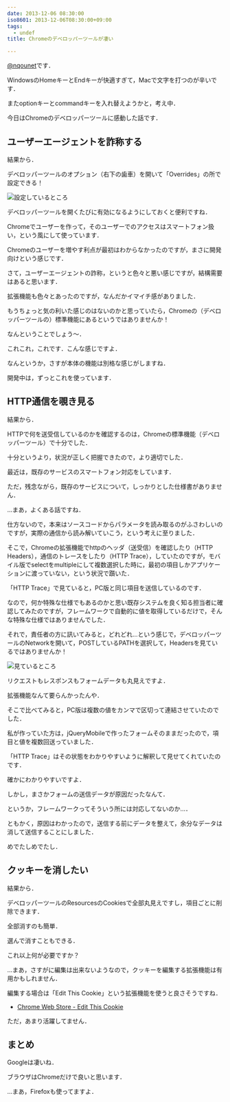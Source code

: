 ```yaml
---
date: 2013-12-06 08:30:00
iso8601: 2013-12-06T08:30:00+09:00
tags:
  - undef
title: Chromeのデベロッパーツールが凄い

---
```


<a href="https://twitter.com/nqounet">@nqounet</a>です．

WindowsのHomeキーとEndキーが快適すぎて，Macで文字を打つのが辛いです．

またoptionキーとcommandキーを入れ替えようかと，考え中．

今日はChromeのデベロッパーツールに感動した話です．

<h2>ユーザーエージェントを詐称する</h2>
結果から．

デベロッパーツールのオプション（右下の歯車）を開いて「Overrides」の所で設定できる！

<img alt="設定しているところ" src="http://copy.com/jsw39ykWkhAbArG9" />

デベロッパーツールを開くたびに有効になるようにしておくと便利ですね．

Chromeでユーザーを作って，そのユーザーでのアクセスはスマートフォン扱い，という風にして使っています．

Chromeのユーザーを増やす利点が最初はわからなかったのですが，まさに開発向けという感じです．

さて，ユーザーエージェントの詐称，というと色々と悪い感じですが，結構需要はあると思います．

拡張機能も色々とあったのですが，なんだかイマイチ感がありました．

もうちょっと気の利いた感じのはないのかと思っていたら，Chromeの（デベロッパーツールの）標準機能にあるというではありませんか！

なんということでしょう～．

これこれ，これです．こんな感じですよ．

なんというか，さすが本体の機能は別格な感じがしますね．

開発中は，ずっとこれを使っています．
<h2>HTTP通信を覗き見る</h2>
結果から．

HTTPで何を送受信しているのかを確認するのは，Chromeの標準機能（デベロッパーツール）で十分でした．

十分というより，状況が正しく把握できたので，より適切でした．

最近は，既存のサービスのスマートフォン対応をしています．

ただ，残念ながら，既存のサービスについて，しっかりとした仕様書がありません．

…まあ，よくある話ですね．

仕方ないので，本来はソースコードからパラメータを読み取るのがふさわしいのですが，実際の通信から読み解いていこう，という考えに至りました．

そこで，Chromeの拡張機能でhttpのヘッダ（送受信）を確認したり（HTTP Headers），通信のトレースをしたり（HTTP Trace），していたのですが，モバイル版でselectをmultipleにして複数選択した時に，最初の項目しかアプリケーションに渡っていない，という状況で躓いた．

「HTTP Trace」で見ていると，PC版と同じ項目を送信しているのです．

なので，何か特殊な仕様でもあるのかと思い既存システムを良く知る担当者に確認してみたのですが，フレームワークで自動的に値を取得しているだけで，そんな特殊な仕様ではありませんでした．

それで，責任者の方に訊いてみると，どれどれ…という感じで，デベロッパーツールのNetworkを開いて，POSTしているPATHを選択して，Headersを見ているではありませんか！

<img alt="見ているところ" src="http://copy.com/moM4RB6JpO6SpmIq" />

リクエストもレスポンスもフォームデータも丸見えですよ．

拡張機能なんて要らんかったんや．

そこで比べてみると，PC版は複数の値をカンマで区切って連結させていたのでした．

私が作っていた方は，jQueryMobileで作ったフォームそのままだったので，項目と値を複数回送っていました．

「HTTP Trace」はその状態をわかりやすいように解釈して見せてくれていたのです．

確かにわかりやすいですよ．

しかし，まさかフォームの送信データが原因だったなんて．

というか，フレームワークってそういう所には対応してないのか…．

ともかく，原因はわかったので，送信する前にデータを整えて，余分なデータは消して送信することにしました．

めでたしめでたし．
<h2>クッキーを消したい</h2>
結果から．

デベロッパーツールのResourcesのCookiesで全部丸見えですし，項目ごとに削除できます．

全部消すのも簡単．

選んで消すこともできる．

これ以上何が必要ですか？

…まあ，さすがに編集は出来ないようなので，クッキーを編集する拡張機能は有用かもしれません．

編集する場合は「Edit This Cookie」という拡張機能を使うと良さそうですね．
<ul>
	<li><a href="https://chrome.google.com/webstore/detail/editthiscookie/fngmhnnpilhplaeedifhccceomclgfbg?utm_source=plus">Chrome Web Store - Edit This Cookie</a></li>
</ul>
ただ，あまり活躍してません．
<h2>まとめ</h2>
Googleは凄いね．

ブラウザはChromeだけで良いと思います．

…まあ，Firefoxも使ってますよ．    	